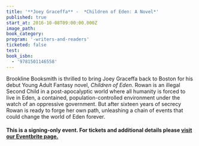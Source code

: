 ```yaml
---
title: '**Joey Graceffa** -  *Children of Eden: A Novel*'
published: true
start_at: 2016-10-08T09:00:00.000Z
image_path:
book_category:
program: '-writers-and-readers'
ticketed: false
test:
book_isbn:
  - '9781501146558'
---
```



Brookline Booksmith is thrilled to bring Joey Graceffa back to Boston for his debut Young Adult Fantasy novel, *Children of Eden*. Rowan is an illegal Second Child in a post-apocalyptic world where all humanity is forced to live in Eden, a contained, population-controlled environment under the watch of an oppressive government. But after sixteen years of secrecy Rowan is ready to forge her own path, unleashing a chain of events that could change the world of Eden forever.

#### **This is a signing-only event. For tickets and additional details please [visit our Eventbrite page.](https://www.eventbrite.com/e/108-joey-graceffa-children-of-eden-book-signing-tickets-27609026341)**